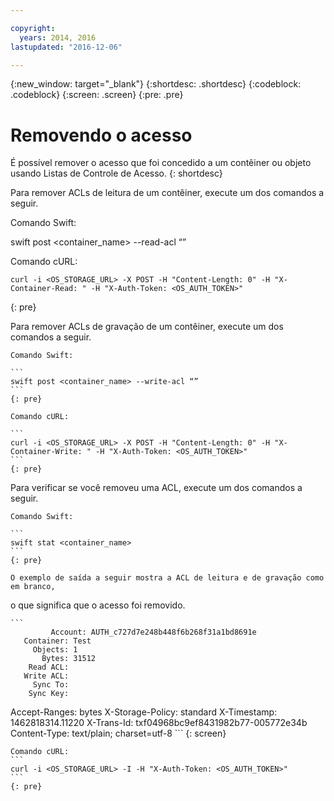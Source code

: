 ```yaml
---

copyright:
  years: 2014, 2016
lastupdated: "2016-12-06"

---
```

{:new_window: target="_blank"}
{:shortdesc: .shortdesc}
{:codeblock: .codeblock}
{:screen: .screen}
{:pre: .pre}


# Removendo o acesso

É possível remover o acesso que foi concedido a um contêiner ou objeto usando Listas de Controle de Acesso.
{: shortdesc}

Para remover ACLs de leitura de um contêiner, execute um dos comandos a seguir.

Comando Swift:

  <codeblock>swift post <container_name> --read-acl “”</codeblock>

Comando cURL:

```
curl -i <OS_STORAGE_URL> -X POST -H "Content-Length: 0" -H "X-Container-Read: " -H "X-Auth-Token: <OS_AUTH_TOKEN>"
```
{: pre}

Para remover ACLs de gravação de um contêiner, execute um dos comandos a seguir.

    Comando Swift:

    ```
    swift post <container_name> --write-acl “”
    ```
    {: pre}

    Comando cURL:

    ```
    curl -i <OS_STORAGE_URL> -X POST -H "Content-Length: 0" -H "X-Container-Write: " -H "X-Auth-Token: <OS_AUTH_TOKEN>"
    ```
    {: pre}

Para verificar se você removeu uma ACL, execute um dos comandos a seguir.

    Comando Swift:

    ```
    swift stat <container_name>
    ```
    {: pre}

    O exemplo de saída a seguir mostra a ACL de leitura e de gravação como em branco,
o que significa que o acesso foi removido.

    ```
             Account: AUTH_c727d7e248b448f6b268f31a1bd8691e
       Container: Test
         Objects: 1
           Bytes: 31512
        Read ACL:
       Write ACL:
         Sync To:
        Sync Key:
   Accept-Ranges: bytes
X-Storage-Policy: standard
     X-Timestamp: 1462818314.11220
      X-Trans-Id: txf04968bc9ef8431982b77-005772e34b
    Content-Type: text/plain; charset=utf-8
    ```
    {: screen}

    Comando cURL:
    ```
    curl -i <OS_STORAGE_URL> -I -H "X-Auth-Token: <OS_AUTH_TOKEN>"
    ```
    {: pre}
